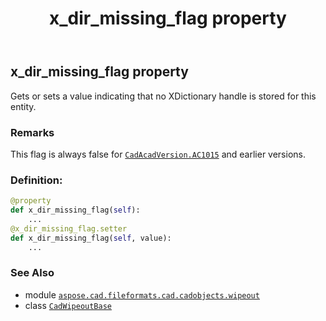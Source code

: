 ﻿---
title: x_dir_missing_flag property
second_title: Aspose.CAD for Python via .NET API References
description: 
type: docs
weight: 620
url: /python-net/aspose.cad.fileformats.cad.cadobjects.wipeout/cadwipeoutbase/x_dir_missing_flag/
is_root: false
---

## x_dir_missing_flag property


Gets or sets a value indicating that no XDictionary handle is stored for this entity.

### Remarks 


This flag is always false for [`CadAcadVersion.AC1015`](/cad/python-net/aspose.cad.fileformats.cad.cadconsts/cadacadversion#AC1015) and earlier versions.
### Definition:
```python
@property
def x_dir_missing_flag(self):
    ...
@x_dir_missing_flag.setter
def x_dir_missing_flag(self, value):
    ...
```

### See Also
* module [`aspose.cad.fileformats.cad.cadobjects.wipeout`](../../)
* class [`CadWipeoutBase`](/cad/python-net/aspose.cad.fileformats.cad.cadobjects.wipeout/cadwipeoutbase)
